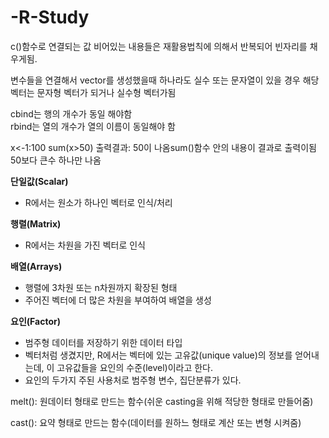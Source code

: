 # -R-Study

c()함수로 연결되는 값
비어있는 내용들은 재활용법칙에 의해서 반복되어 빈자리를 채우게됨.<br/>

변수들을 연결해서 vector를 생성했을때 하나라도 실수 또는 문자열이 있을 경우
해당 벡터는 문자형 벡터가 되거나 실수형 벡터가됨

cbind는 행의 개수가 동일 해야함<br/>
rbind는 열의 개수가 열의 이름이 동일해야 함

x<-1:100
sum(x>50)
출력결과: 50이 나옴sum()함수 안의 내용이 결과로 출력이됨 50보다 큰수 하나만 나옴

<b>단일값(Scalar)</b>
- R에서는 원소가 하나인 벡터로 인식/처리

<b>행렬(Matrix)</b>
- R에서는 차원을 가진 벡터로 인식

<b>배열(Arrays)</b>
- 행렬에 3차원 또는 n차원까지 확장된 형태
- 주어진 벡터에 더 많은 차원을 부여하여 배열을 생성


<b>요인(Factor)</b>
- 범주형 데이터를 저장하기 위한 데이터 타입
- 벡터처럼 생겼지만, R에서는 벡터에 있는 고유값(unique value)의 정보를 얻어내는데, 이 고유값들을 요인의 수준(level)이라고 한다.
- 요인의 두가지 주된 사용처로 범주형 변수, 집단분류가 있다.


melt(): 원데이터 형태로 만드는 함수(쉬운 casting을 위해 적당한 형태로 만들어줌)

cast(): 요약 형태로 만드는 함수(데이터를 원하느 형태로 계산 또는 변형 시켜줌)



